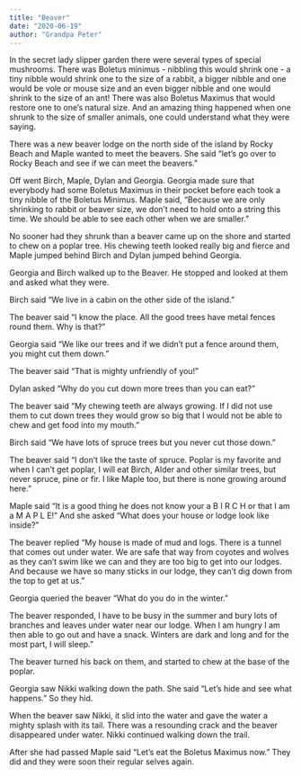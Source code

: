 ```yaml
---
title: "Beaver"
date: "2020-06-19"
author: "Grandpa Peter"
---
```


In the secret lady slipper garden there were several types of special mushrooms. There was Boletus minimus - nibbling this would shrink one - a tiny nibble would shrink one to the size of a rabbit, a bigger nibble and one would be vole or mouse size and an even bigger nibble and one would shrink to the size of an ant! There was also Boletus Maximus that would restore one to one’s natural size. And an amazing thing happened when one shrunk to the size of smaller animals, one could understand what they were saying.

There was a new beaver lodge on the north side of the island by Rocky Beach and Maple wanted to meet the beavers. She said “let’s go over to Rocky Beach and see if we can meet the beavers.”

Off went Birch, Maple, Dylan and Georgia. Georgia made sure that everybody had some Boletus Maximus in their pocket before each took a tiny nibble of the Boletus Minimus. Maple said, “Because we are only shrinking to rabbit or beaver size, we don’t need to hold onto a string this time. We should be able to see each other when we are smaller.”

No sooner had they shrunk than a beaver came up on the shore and started to chew on a poplar tree. His chewing teeth looked really big and fierce and Maple jumped behind Birch and Dylan jumped behind Georgia.

Georgia and Birch walked up to the Beaver. He stopped and looked at them and asked what they were.

Birch said “We live in a cabin on the other side of the island.”

The beaver said “I know the place. All the good trees have metal fences round them. Why is that?”

Georgia said “We like our trees and if we didn’t put a fence around them, you might cut them down.”

The beaver said “That is mighty unfriendly of you!”

Dylan asked “Why do you cut down more trees than you can eat?”

The beaver said “My chewing teeth are always growing. If I did not use them to cut down trees they would grow so big that I would not be able to chew and get food into my mouth.”

Birch said “We have lots of spruce trees but you never cut those down.”

The beaver said “I don’t like the taste of spruce. Poplar is my favorite and when I can’t get poplar, I will eat Birch, Alder and other similar trees, but never spruce, pine or fir. I like Maple too, but there is none growing around here.”

Maple said “It is a good thing he does not know your a B I R C H or that I am a M A P L E!” And she asked “What does your house or lodge look like inside?”

The beaver replied “My house is made of mud and logs. There is a tunnel that comes out under water. We are safe that way from coyotes and wolves as they can’t swim like we can and they are too big to get into our lodges. And because we have so many sticks in our lodge, they can’t dig down from the top to get at us.”

Georgia queried the beaver “What do you do in the winter.”

The beaver responded, I have to be busy in the summer and bury lots of branches and leaves under water near our lodge. When I am hungry I am then able to go out and have a snack. Winters are dark and long and for the most part, I will sleep.”

The beaver turned his back on them, and started to chew at the base of the poplar.

Georgia saw Nikki walking down the path. She said “Let’s hide and see what happens.” So they hid.

When the beaver saw Nikki, it slid into the water and gave the water a mighty splash with its tail. There was a resounding crack and the beaver disappeared under water. Nikki continued walking down the trail.

After she had passed Maple said “Let’s eat the Boletus Maximus now.” They did and they were soon their regular selves again.
